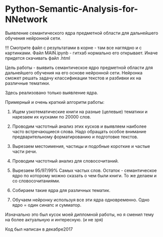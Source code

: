 # Python-Semantic-Analysis-for-NNetwork
 Выявление семантического ядра предметной области для дальнейшего обучения нейронной сети.
 
 !!! Смотрите файл с результатами в корне - там все наглядно и с картинками.
 Файл MAIN.ipynb - гитхаб нормально его открывает. Иначе придется скачивать файл .html
 
 
 Цель работы - выявить семантическое ядро предметной области для дальнейшего обучения на его основе нейронной сети.
 Нейронка сможет решать задачу классификации текстов и разбивки их на различные тематики.
 
 Здесь реализовано только выявление ядра.
 
 Примерный и очень краткий алгоритм работы:
 1) Ищем узкотематические книги на разные (целевые) тематики и нарезаем их кусками по 20000 слов.
 2) Проводим частотный анализ этих кусков и выявляем наиболее часто встречающиеся слова.
 Надо обращать особое внимание предварительному форматированию и подготовке текстов.
 3) Вырезаем местоимения, частицы и подобные короткие и частые части речи.
 
 4) Проводим частотный анализ для словосочитаний.
 
 5) Вырезаем 95/97/99% Самых частых слов. Остаток - семантическое ядро по которому можно сказать о чем были книги.
   То же делаем и со словосочитаниями.
  
 6) Собираем такие ядра для различных тематик.
 7) Обучаем нейронку используя все эти ядра одновременно. Одно ядро = один синапс и сумматор.
  
Изначально это был кусок моей дипломной работы, но я сменил тему на более актуальную и интересную. (и не зря)
 
 Код был написан в декабре2017
